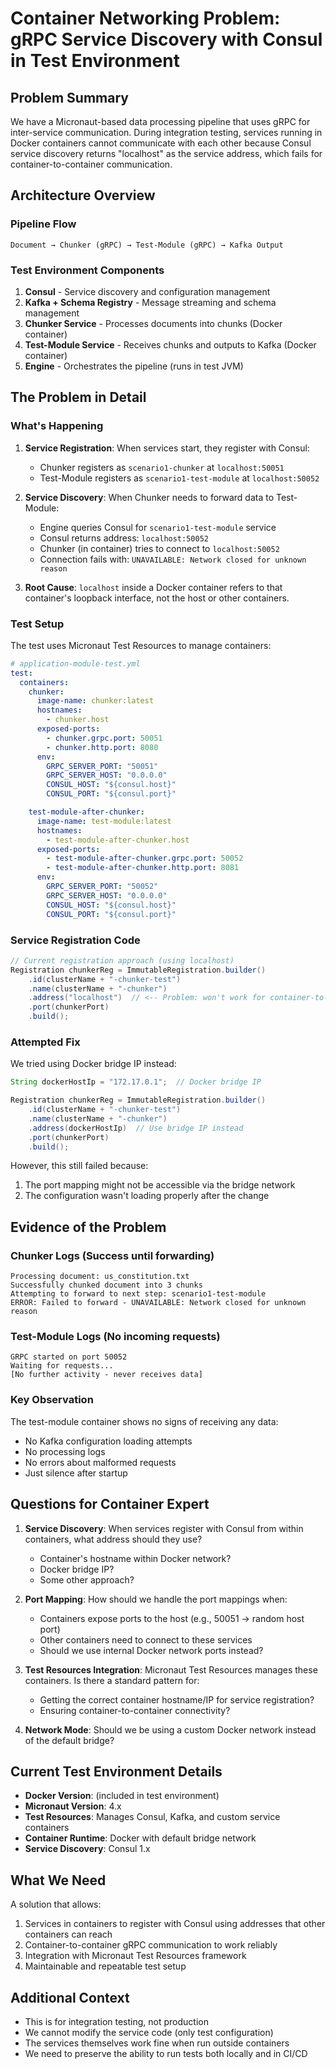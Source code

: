 # Container Networking Problem: gRPC Service Discovery with Consul in Test Environment

## Problem Summary

We have a Micronaut-based data processing pipeline that uses gRPC for inter-service communication. During integration testing, services running in Docker containers cannot communicate with each other because Consul service discovery returns "localhost" as the service address, which fails for container-to-container communication.

## Architecture Overview

### Pipeline Flow
```
Document → Chunker (gRPC) → Test-Module (gRPC) → Kafka Output
```

### Test Environment Components
1. **Consul** - Service discovery and configuration management
2. **Kafka + Schema Registry** - Message streaming and schema management  
3. **Chunker Service** - Processes documents into chunks (Docker container)
4. **Test-Module Service** - Receives chunks and outputs to Kafka (Docker container)
5. **Engine** - Orchestrates the pipeline (runs in test JVM)

## The Problem in Detail

### What's Happening

1. **Service Registration**: When services start, they register with Consul:
   - Chunker registers as `scenario1-chunker` at `localhost:50051`
   - Test-Module registers as `scenario1-test-module` at `localhost:50052`

2. **Service Discovery**: When Chunker needs to forward data to Test-Module:
   - Engine queries Consul for `scenario1-test-module` service
   - Consul returns address: `localhost:50052`
   - Chunker (in container) tries to connect to `localhost:50052`
   - Connection fails with: `UNAVAILABLE: Network closed for unknown reason`

3. **Root Cause**: `localhost` inside a Docker container refers to that container's loopback interface, not the host or other containers.

### Test Setup

The test uses Micronaut Test Resources to manage containers:

```yaml
# application-module-test.yml
test:
  containers:
    chunker:
      image-name: chunker:latest
      hostnames:
        - chunker.host
      exposed-ports:
        - chunker.grpc.port: 50051
        - chunker.http.port: 8080
      env:
        GRPC_SERVER_PORT: "50051"
        GRPC_SERVER_HOST: "0.0.0.0"
        CONSUL_HOST: "${consul.host}"
        CONSUL_PORT: "${consul.port}"

    test-module-after-chunker:
      image-name: test-module:latest
      hostnames:
        - test-module-after-chunker.host
      exposed-ports:
        - test-module-after-chunker.grpc.port: 50052
        - test-module-after-chunker.http.port: 8081
      env:
        GRPC_SERVER_PORT: "50052"
        GRPC_SERVER_HOST: "0.0.0.0"
        CONSUL_HOST: "${consul.host}"
        CONSUL_PORT: "${consul.port}"
```

### Service Registration Code

```java
// Current registration approach (using localhost)
Registration chunkerReg = ImmutableRegistration.builder()
    .id(clusterName + "-chunker-test")
    .name(clusterName + "-chunker")
    .address("localhost")  // <-- Problem: won't work for container-to-container
    .port(chunkerPort)
    .build();
```

### Attempted Fix

We tried using Docker bridge IP instead:

```java
String dockerHostIp = "172.17.0.1";  // Docker bridge IP

Registration chunkerReg = ImmutableRegistration.builder()
    .id(clusterName + "-chunker-test")
    .name(clusterName + "-chunker")
    .address(dockerHostIp)  // Use bridge IP instead
    .port(chunkerPort)
    .build();
```

However, this still failed because:
1. The port mapping might not be accessible via the bridge network
2. The configuration wasn't loading properly after the change

## Evidence of the Problem

### Chunker Logs (Success until forwarding)
```
Processing document: us_constitution.txt
Successfully chunked document into 3 chunks
Attempting to forward to next step: scenario1-test-module
ERROR: Failed to forward - UNAVAILABLE: Network closed for unknown reason
```

### Test-Module Logs (No incoming requests)
```
GRPC started on port 50052
Waiting for requests...
[No further activity - never receives data]
```

### Key Observation
The test-module container shows no signs of receiving any data:
- No Kafka configuration loading attempts
- No processing logs
- No errors about malformed requests
- Just silence after startup

## Questions for Container Expert

1. **Service Discovery**: When services register with Consul from within containers, what address should they use?
   - Container's hostname within Docker network?
   - Docker bridge IP?
   - Some other approach?

2. **Port Mapping**: How should we handle the port mappings when:
   - Containers expose ports to the host (e.g., 50051 → random host port)
   - Other containers need to connect to these services
   - Should we use internal Docker network ports instead?

3. **Test Resources Integration**: Micronaut Test Resources manages these containers. Is there a standard pattern for:
   - Getting the correct container hostname/IP for service registration?
   - Ensuring container-to-container connectivity?

4. **Network Mode**: Should we be using a custom Docker network instead of the default bridge?

## Current Test Environment Details

- **Docker Version**: (included in test environment)
- **Micronaut Version**: 4.x
- **Test Resources**: Manages Consul, Kafka, and custom service containers
- **Container Runtime**: Docker with default bridge network
- **Service Discovery**: Consul 1.x

## What We Need

A solution that allows:
1. Services in containers to register with Consul using addresses that other containers can reach
2. Container-to-container gRPC communication to work reliably
3. Integration with Micronaut Test Resources framework
4. Maintainable and repeatable test setup

## Additional Context

- This is for integration testing, not production
- We cannot modify the service code (only test configuration)
- The services themselves work fine when run outside containers
- We need to preserve the ability to run tests both locally and in CI/CD